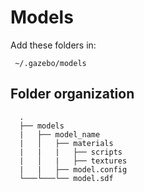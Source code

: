# Models
Add these folders in:

```
 ~/.gazebo/models
```

## Folder organization

```  
  .
  ├── models                        
  |   ├── model_name               
  |   │   ├── materials
  |   |   |   ├── scripts       
  |   │   |   ├── textures      
  |   |   ├── model.config
  └───└───└── model.sdf
```
